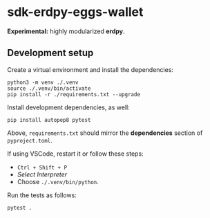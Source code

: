 # sdk-erdpy-eggs-wallet

**Experimental:** highly modularized **erdpy**.

## Development setup

Create a virtual environment and install the dependencies:

```
python3 -m venv ./.venv
source ./.venv/bin/activate
pip install -r ./requirements.txt --upgrade
```

Install development dependencies, as well:

```
pip install autopep8 pytest
```

Above, `requirements.txt` should mirror the **dependencies** section of `pyproject.toml`.

If using VSCode, restart it or follow these steps:
 - `Ctrl + Shift + P`
 - _Select Interpreter_
 - Choose `./.venv/bin/python`.

Run the tests as follows:

```
pytest .
```
